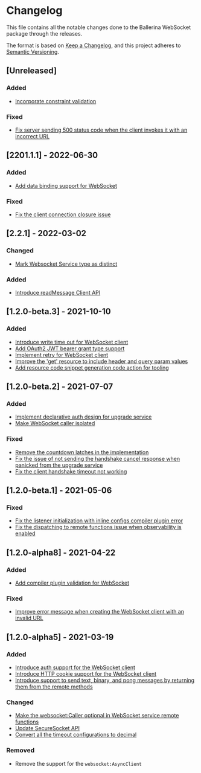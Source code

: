 # Changelog
This file contains all the notable changes done to the Ballerina WebSocket package through the releases.

The format is based on [Keep a Changelog](https://keepachangelog.com/en/1.0.0/), and this project adheres to [Semantic Versioning](https://semver.org/spec/v2.0.0.html).

## [Unreleased]

### Added
- [Incorporate constraint validation](https://github.com/ballerina-platform/ballerina-standard-library/issues/3058)

### Fixed
- [Fix server sending 500 status code when the client invokes it with an incorrect URL](https://github.com/ballerina-platform/ballerina-standard-library/issues/3296)

## [2201.1.1] - 2022-06-30

### Added
- [Add data binding support for WebSocket](https://github.com/ballerina-platform/ballerina-standard-library/issues/2761)

### Fixed
- [Fix the client connection closure issue](https://github.com/ballerina-platform/ballerina-standard-library/issues/2836)

## [2.2.1] - 2022-03-02

### Changed
- [Mark Websocket Service type as distinct](https://github.com/ballerina-platform/ballerina-standard-library/issues/2398)

### Added
- [Introduce readMessage Client API](https://github.com/ballerina-platform/ballerina-standard-library/issues/1180)

## [1.2.0-beta.3] - 2021-10-10

### Added
- [Introduce write time out for WebSocket client](https://github.com/ballerina-platform/ballerina-standard-library/issues/1609)
- [Add OAuth2 JWT bearer grant type support](https://github.com/ballerina-platform/ballerina-standard-library/issues/1788)
- [Implement retry for WebSocket client](https://github.com/ballerina-platform/ballerina-standard-library/issues/1715)
- [Improve the 'get' resource to include header and query param values](https://github.com/ballerina-platform/ballerina-standard-library/issues/1737)
- [Add resource code snippet generation code action for tooling](https://github.com/ballerina-platform/ballerina-standard-library/issues/1896)

## [1.2.0-beta.2] - 2021-07-07

### Added
- [Implement declarative auth design for upgrade service](https://github.com/ballerina-platform/ballerina-standard-library/issues/1405)
- [Make WebSocket caller isolated](https://github.com/ballerina-platform/ballerina-standard-library/issues/1589)

### Fixed
- [Remove the countdown latches in the implementation](https://github.com/ballerina-platform/ballerina-standard-library/issues/1385)
- [Fix the issue of not sending the handshake cancel response when panicked from the upgrade service](https://github.com/ballerina-platform/ballerina-standard-library/issues/1439)
- [Fix the client handshake timeout not working](https://github.com/ballerina-platform/ballerina-standard-library/issues/1478)

## [1.2.0-beta.1] - 2021-05-06

### Fixed
- [Fix the listener initialization with inline configs compiler plugin error](https://github.com/ballerina-platform/ballerina-standard-library/issues/1304)
- [Fix the dispatching to remote functions issue when observability is enabled](https://github.com/ballerina-platform/ballerina-standard-library/issues/1313)

## [1.2.0-alpha8] - 2021-04-22

### Added
- [Add compiler plugin validation for WebSocket](https://github.com/ballerina-platform/ballerina-standard-library/issues/778)

### Fixed
- [Improve error message when creating the WebSocket client with an invalid URL](https://github.com/ballerina-platform/ballerina-standard-library/issues/1142)

## [1.2.0-alpha5] - 2021-03-19

### Added
- [Introduce auth support for the WebSocket client](https://github.com/ballerina-platform/ballerina-standard-library/issues/820)
- [Introduce HTTP cookie support for the WebSocket client](https://github.com/ballerina-platform/ballerina-standard-library/issues/978)
- [Introduce support to send text, binary, and pong messages by returning them from the remote methods](https://github.com/ballerina-platform/ballerina-standard-library/issues/1033)

### Changed
- [Make the websocket:Caller optional in WebSocket service remote functions](https://github.com/ballerina-platform/ballerina-standard-library/issues/1033)
- [Update SecureSocket API](https://github.com/ballerina-platform/ballerina-standard-library/issues/1068)
- [Convert all the timeout configurations to decimal](https://github.com/ballerina-platform/ballerina-standard-library/issues/1024)

### Removed
- Remove the support for the `websocket:AsyncClient`